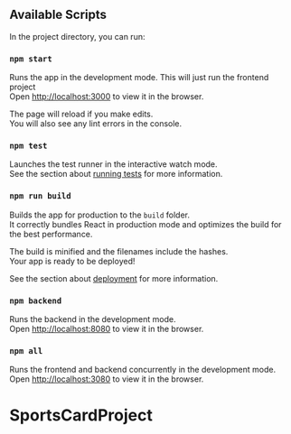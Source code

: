 

## Available Scripts

In the project directory, you can run:

### `npm start`

Runs the app in the development mode.  This will just run the frontend project\
Open [http://localhost:3000](http://localhost:3000) to view it in the browser.

The page will reload if you make edits.\
You will also see any lint errors in the console.

### `npm test`

Launches the test runner in the interactive watch mode.\
See the section about [running tests](https://facebook.github.io/create-react-app/docs/running-tests) for more information.

### `npm run build`

Builds the app for production to the `build` folder.\
It correctly bundles React in production mode and optimizes the build for the best performance.

The build is minified and the filenames include the hashes.\
Your app is ready to be deployed!

See the section about [deployment](https://facebook.github.io/create-react-app/docs/deployment) for more information.

### `npm backend`

Runs the backend in the development mode.  \
Open [http://localhost:8080](http://localhost:8080) to view it in the browser.

### `npm all`

Runs the frontend and backend concurrently in the development mode.  \
Open [http://localhost:3080](http://localhost:3000) to view it in the browser.

# SportsCardProject
